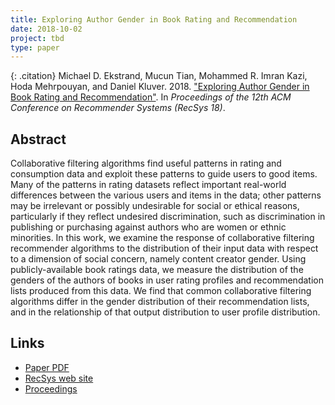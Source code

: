 ```yaml
---
title: Exploring Author Gender in Book Rating and Recommendation
date: 2018-10-02
project: tbd
type: paper
---
```


{: .citation}
Michael D. Ekstrand, Mucun Tian, Mohammed R. Imran Kazi, Hoda Mehrpouyan, and Daniel Kluver. 2018. ["Exploring Author Gender in Book Rating and Recommendation"](#). In <cite>Proceedings of the 12th ACM Conference on Recommender Systems (RecSys 18)</cite>.

## Abstract

Collaborative filtering algorithms find useful patterns in rating and consumption data and exploit these patterns to guide users to good items. Many of the patterns in rating datasets reflect important real-world differences between the various users and items in the data; other patterns may be irrelevant or possibly undesirable for social or ethical reasons, particularly if they reflect undesired discrimination, such as discrimination in publishing or purchasing against authors who are women or ethnic minorities. In this work, we examine the response of collaborative filtering recommender algorithms to the distribution of their input data with respect to a dimension of social concern, namely content creator gender. Using publicly-available book ratings data, we measure the distribution of the genders of the authors of books in user rating profiles and recommendation lists produced from this data. We find that common collaborative filtering algorithms differ in the gender distribution of their recommendation lists, and in the relationship of that output distribution to user profile distribution.

## Links

* [Paper PDF](http://delivery.acm.org/10.1145/3250000/3240373/p242-ekstrand.pdf?ip=132.178.207.4&id=3240373&acc=ACTIVE%20SERVICE&key=A79D83B43E50B5B8%2EA938C0F0E726A157%2E4D4702B0C3E38B35%2E4D4702B0C3E38B35&__acm__=1576615742_46d3dc049edc7d4bff5a647d12c0d953)
* [RecSys web site](https://recsys.acm.org/recsys18/)
* [Proceedings](https://dl.acm.org/citation.cfm?id=3240323)